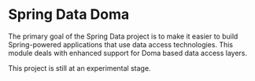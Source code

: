 Spring Data Doma
===================

The primary goal of the Spring Data project is to make it easier 
to build Spring-powered applications that use data access technologies.
This module deals with enhanced support for Doma based data access layers.

This project is still at an experimental stage.
